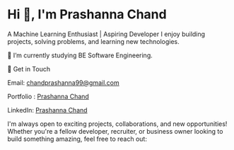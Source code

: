 # Hi 👋, I'm Prashanna Chand

A Machine Learning Enthusiast | Aspiring Developer
I enjoy building projects, solving problems, and learning new technologies. 


🌱 I’m currently studying BE Software Engineering.


💬 Get in Touch

Email: chandprashanna99@gmail.com

Portfolio :  [Prashanna Chand](https://www.prashannachand.com.np)

LinkedIn: [Prashanna Chand](https://www.linkedin.com/in/prashanna-chand-96a797304/)

I'm always open to exciting projects, collaborations, and new opportunities! Whether you're a fellow developer, recruiter, or business owner looking to build something amazing, feel free to reach out:
